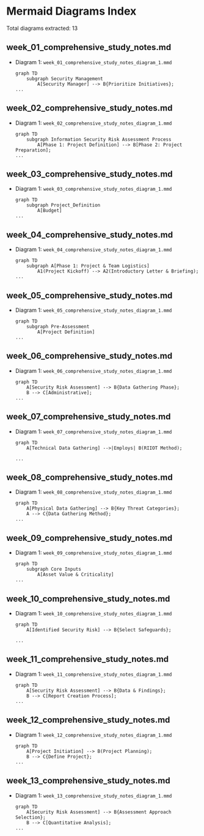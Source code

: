 # Mermaid Diagrams Index

Total diagrams extracted: 13


## week_01_comprehensive_study_notes.md

- Diagram 1: `week_01_comprehensive_study_notes_diagram_1.mmd`
  ```mermaid
  graph TD
      subgraph Security Management
          A[Security Manager] --> B{Prioritize Initiatives};
  ...
  ```


## week_02_comprehensive_study_notes.md

- Diagram 1: `week_02_comprehensive_study_notes_diagram_1.mmd`
  ```mermaid
  graph TD
      subgraph Information Security Risk Assessment Process
          A[Phase 1: Project Definition] --> B[Phase 2: Project Preparation];
  ...
  ```


## week_03_comprehensive_study_notes.md

- Diagram 1: `week_03_comprehensive_study_notes_diagram_1.mmd`
  ```mermaid
  graph TD
      subgraph Project_Definition
          A[Budget]
  ...
  ```


## week_04_comprehensive_study_notes.md

- Diagram 1: `week_04_comprehensive_study_notes_diagram_1.mmd`
  ```mermaid
  graph TD
      subgraph A[Phase 1: Project & Team Logistics]
          A1(Project Kickoff) --> A2(Introductory Letter & Briefing);
  ...
  ```


## week_05_comprehensive_study_notes.md

- Diagram 1: `week_05_comprehensive_study_notes_diagram_1.mmd`
  ```mermaid
  graph TD
      subgraph Pre-Assessment
          A[Project Definition]
  ...
  ```


## week_06_comprehensive_study_notes.md

- Diagram 1: `week_06_comprehensive_study_notes_diagram_1.mmd`
  ```mermaid
  graph TD
      A[Security Risk Assessment] --> B{Data Gathering Phase};
      B --> C[Administrative];
  ...
  ```


## week_07_comprehensive_study_notes.md

- Diagram 1: `week_07_comprehensive_study_notes_diagram_1.mmd`
  ```mermaid
  graph TD
      A[Technical Data Gathering] -->|Employs| B(RIIOT Method);
      
  ...
  ```


## week_08_comprehensive_study_notes.md

- Diagram 1: `week_08_comprehensive_study_notes_diagram_1.mmd`
  ```mermaid
  graph TD
      A[Physical Data Gathering] --> B{Key Threat Categories};
      A --> C{Data Gathering Method};
  ...
  ```


## week_09_comprehensive_study_notes.md

- Diagram 1: `week_09_comprehensive_study_notes_diagram_1.mmd`
  ```mermaid
  graph TD
      subgraph Core Inputs
          A[Asset Value & Criticality]
  ...
  ```


## week_10_comprehensive_study_notes.md

- Diagram 1: `week_10_comprehensive_study_notes_diagram_1.mmd`
  ```mermaid
  graph TD
      A[Identified Security Risk] --> B{Select Safeguards};
      
  ...
  ```


## week_11_comprehensive_study_notes.md

- Diagram 1: `week_11_comprehensive_study_notes_diagram_1.mmd`
  ```mermaid
  graph TD
      A[Security Risk Assessment] --> B{Data & Findings};
      B --> C[Report Creation Process];
  ...
  ```


## week_12_comprehensive_study_notes.md

- Diagram 1: `week_12_comprehensive_study_notes_diagram_1.mmd`
  ```mermaid
  graph TD
      A[Project Initiation] --> B(Project Planning);
      B --> C{Define Project};
  ...
  ```


## week_13_comprehensive_study_notes.md

- Diagram 1: `week_13_comprehensive_study_notes_diagram_1.mmd`
  ```mermaid
  graph TD
      A[Security Risk Assessment] --> B{Assessment Approach Selection};
      B --> C[Quantitative Analysis];
  ...
  ```

